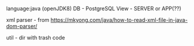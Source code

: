 language:java (openJDK8)
DB - PostgreSQL
View - SERVER or APP(??)

xml parser - from https://mkyong.com/java/how-to-read-xml-file-in-java-dom-parser/

util - dir with trash code

